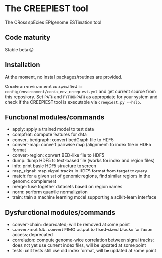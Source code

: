 # The CREEPIEST tool

The CRoss spEcies EPIgenome ESTimation tool

## Code maturity

Stable beta :neutral_face:

## Installation

At the moment, no install packages/routines are provided.

Create an environment as specified in `config/environment/conda_env_creepiest.yml` and
get current source from this repository. Set `PATH` and `PYTHONPATH` as appropriate
for your system and check if the CREEPIEST tool is executable via `creepiest.py --help`.

## Functional modules/commands

- apply: apply a trained model to test data
- compfeat: compute features for data
- convert-bedgraph: convert bedGraph file to HDF5
- convert-map: convert pairwise map (alignment) to index file in HDF5 format
- convert-region: convert BED-like file to HDF5
- dump: dump HDF5 to text-based file (works for index and region files)
- info: print basic HDF5 structure to screen
- map_signal: map signal tracks in HDF5 format from target to query
- match: for a given set of genomic regions, find similar regions in the genomic complement
- merge: fuse together datasets based on region names
- norm: perform quantile normalization
- train: train a machine learning model supporting a scikit-learn interface

## Dysfunctional modules/commands

- convert-chain: deprecated; will be removed at some point
- convert-motifdb: convert FIMO output to fixed-sized blocks for faster access; deprecated
- correlation: compute genome-wide correlation between signal tracks; does not yet use current index files, will
 be updated at some point
- tests: unit tests still use old index format, will be updated at some point
